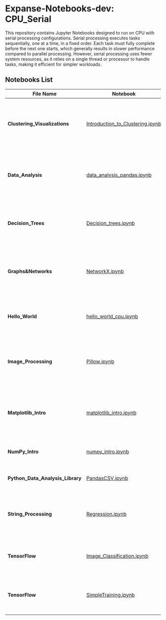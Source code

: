 # Expanse-Notebooks-dev: CPU_Serial

This repository contains Jupyter Notebooks designed to run on CPU with serial processing configurations. Serial processing executes tasks sequentially, one at a time, in a fixed order. Each task must fully complete before the next one starts, which generally results in slower performance compared to parallel processing. However, serial processing uses fewer system resources, as it relies on a single thread or processor to handle tasks, making it efficient for simpler workloads.

## Notebooks List
| File Name                  | Notebook                          | Description                                                                                   |
|----------------------------|-----------------------------------|-----------------------------------------------------------------------------------------------|
| **Clustering_Visualizations** | [Introduction_to_Clustering.ipynb](/Clustering_Visualizations/Introduction_to_Clustering.ipynb) | Demonstrates how to run basic clustering methods in Python and execute them on Expanse.         |
| **Data_Analysis**            | [data_analysis_pandas.ipynb](Data_Analysis/data_analysis_pandas.ipynb)       | Covers the pandas library, exploring Series and DataFrame for data analysis.                   |
| **Decision_Trees**           | [Decision_trees.ipynb](Decision_Trees/Decision_trees.ipynb)            | Introduces decision trees using the scikit-learn library and runs on Expanse.                  |
| **Graphs&Networks**        | [NetworkX.ipynb](Graphs&Networks/NetworkX.ipynb)                   | Notebooks for building, visualizing, and analyzing graphs and networks using NetworkX.         |
| **Hello_World**              | [hello_world_cpu.ipynb](Hello_World/hello_world_cpu.ipynb)            | Shows how to run a basic "Hello World" on CPU and configure CPU settings.                      |
| **Image_Processing**         | [Pillow.ipynb](Image_Processing/Pillow.ipynb)                     | Introduces the Pillow library for loading, manipulating, and processing images.                |
| **Matplotlib_Intro**         | [matplotlib_intro.ipynb](Matplotlib_Intro/matplotlib_intro.ipynb)         | Covers basic plots like scatter, line, bar charts, and histograms using Matplotlib.            |
| **NumPy_Intro**              | [numpy_intro.ipynb](NumPy_Intro/numpy_intro.ipynb)                | Introduction to NumPy and its usage on Expanse.                                                |
| **Python_Data_Analysis_Library** | [PandasCSV.ipynb](Python_Data_Analysis_Library/PandasCSV.ipynb)                | Data analysis using the pandas library.                                                        |
| **String_Processing**        | [Regression.ipynb](String_Processing/Regression.ipynb)                 | Performs regression analysis using the diabetes dataset with scikit-learn.                     |
| **TensorFlow**               | [Image_Classification.ipynb](TensorFlow/Image_Classification.ipynb)       | Builds an image classification model using TensorFlow and Keras.                               |
| **TensorFlow**               | [SimpleTraining.ipynb](TensorFlow/SimpleTraining.ipynb)             | Builds a simple time series forecasting model using TensorFlow.                                |
